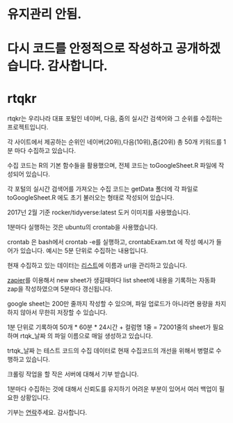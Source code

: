# 유지관리 안됨.
# 다시 코드를 안정적으로 작성하고 공개하겠습니다. 감사합니다.

# rtqkr

rtqkr는 우리나라 대표 포털인 네이버, 다음, 줌의 실시간 검색어와 그 순위를 수집하는 프로젝트입니다. 

각 사이트에서 제공하는 순위인 네이버(20위),다음(10위),줌(20위) 총 50개 키워드를 1분 마다 수집하고 있습니다.

수집 코드는 R의 기본 함수들을 활용했으며, 전체 코드는 toGoogleSheet.R 파일에 작성되어 있습니다.

각 포털의 실시간 검색어를 가져오는 수집 코드는 getData 폴더에 각 파일로 toGoogleSheet.R 에도 초기 불러오는 형태로 작성되어 있습니다.

2017넌 2월 기준 rocker/tidyverse:latest 도커 이미지를 사용했습니다.

1분마다 실행하는 것은 ubuntu의 crontab을 사용했습니다.

crontab 은 bash에서 crontab -e를 실행하고, crontabExam.txt 에 작성 예시가 들어가 있습니다. 예시는 5분 단위로 수집하는 내용입니다.

현재 수집하고 있는 데이터는 [리스트](https://docs.google.com/spreadsheets/d/1aJ2Bv8CCR4OhBoVdsQD16OWON89VwuaLYKDDP-OiTG4/edit)에 이름과 url을 관리하고 있습니다.

[zapier](https://zapier.com/)를 이용해서 new sheet가 생길때마다 list sheet에 내용을 기록하는 자동화 zap을 작성하였으며 5분마다 갱신됩니다.

google sheet는 200만 줄까지 작성할 수 있으며, 파일 업로드가 아니라면 용량을 차지하지 않아서 무한히 저장할 수 있습니다.

1분 단위로 기록하여 50개 * 60분 * 24시간 + 컬럼명 1줄 = 72001줄의 sheet가 필요하며 rtqk_날짜 의 파일 이름으로 매일 생성하고 있습니다.

trtqk_날짜 는 테스트 코드의 수집 데이터로 현재 수집코드의 개선을 위해서 병렬로 수행하고 있습니다.

크롤링 작업을 할 작은 서버에 대해서 기부 받습니다.

1분마다 수집하는 것에 대해서 신뢰도를 유지하기 어려운 부분이 있어서 여러 백업이 필요한 상황입니다.

기부는 [연락](mrchypark@gmail.com)주세요. 감사합니다.

